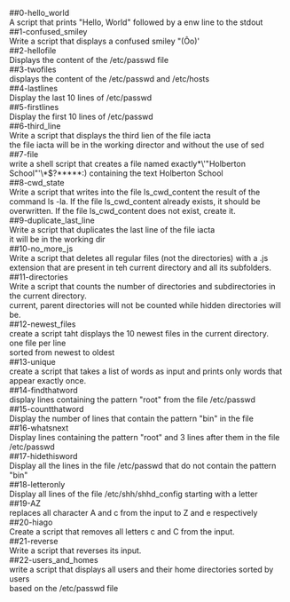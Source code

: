 ##0-hello\_world  
A script that prints "Hello, World" followed by a enw line to the stdout  
##1-confused\_smiley  
Write a script that displays a confused smiley "(Ôo)'  
##2-hellofile  
Displays the content of the /etc/passwd file  
##3-twofiles  
displays the content of the /etc/passwd and /etc/hosts  
##4-lastlines  
Display the last 10 lines of /etc/passwd  
##5-firstlines  
Display the first 10 lines of /etc/passwd  
##6-third\_line  
Write a script that displays the third lien of the file iacta  
the file iacta will be in the working director and without the use of sed  
##7-file  
write a shell script that creates a file named exactly\*\\'"Holberton School"\'\\*$\?\*\*\*\*\*:) containing the text Holberton School  
##8-cwd\_state  
Write a script that writes into the file ls\_cwd\_content the result of the command ls -la. If the file ls\_cwd\_content already exists, it should be overwritten. If the file ls\_cwd\_content does not exist, create it.  
##9-duplicate\_last\_line  
Write a script that duplicates the last line of the file iacta  
it will be in the working dir  
##10-no\_more\_js  
Write a script that deletes all regular files (not the directories) with a .js extension that are present in teh current directory and all its subfolders.  
##11-directories  
Write a script that counts the number of directories and subdirectories in the current directory.  
current, parent directories will not be counted while hidden directories will be.  
##12-newest\_files  
create a script taht displays the 10 newest files in the current directory.  
one file per line  
sorted from newest to oldest  
##13-unique  
create a script that takes a list of words as input and prints only words that appear exactly once.  
##14-findthatword  
display lines containing the pattern "root" from the file /etc/passwd  
##15-countthatword  
Display the number of lines that contain the pattern "bin" in the file  
##16-whatsnext  
Display lines containing the pattern "root" and 3 lines after them in the file /etc/passwd  
##17-hidethisword  
Display all the lines in the file /etc/passwd that do not contain the pattern "bin"  
##18-letteronly  
Display all lines of the file /etc/shh/shhd\_config starting with a letter  
##19-AZ  
replaces all character A and c from the input to Z and e respectively  
##20-hiago  
Create a script that removes all letters c and C from the input.  
##21-reverse  
Write a script that reverses its input.  
##22-users\_and\_homes  
write a script that displays all users and their home directories sorted by users  
based on the /etc/passwd file  
